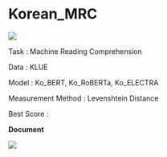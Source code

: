 # Korean_MRC
<a href="https://www.kaggle.com/competitions/k-digital-goorm-3-korean-mrc/overview">
  <img src="https://img.shields.io/badge/Goorm NLP project 2-Competition-orange?style=for-the-badge"></img></a>

Task : Machine Reading Comprehension

Data : KLUE

Model : Ko_BERT, Ko_RoBERTa, Ko_ELECTRA

Measurement Method : Levenshtein Distance

Best Score :

<b>Document</b>

<a href="https://docs.google.com/document/d/1Aot9dQ1cHA0_CzaaQErPRx_B0a9HO5OUi_YVOWvPpVs/edit?usp=sharing">
  <img src="https://img.shields.io/badge/Google Docs-LINK-blue?style=for-the-badge"></img></a>
